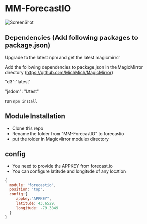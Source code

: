# MM-ForecastIO

![ScreenShot](https://raw.github.com/hemanthsagarb/MM-ForecastIO/master/look.png)

## Dependencies (Add following packages to package.json)

Upgrade to the latest npm and get the latest magicmirror

Add the following dependencies to package.json in the MagicMirror directory (https://github.com/MichMich/MagicMirror)

"d3":"latest"

"jsdom": "latest"

run `npm install`

## Module Installation

- Clone this repo
- Rename the folder from "MM-ForecastIO" to forecastio
- put the folder in MagicMirror modules directory

## config

- You need to provide the APPKEY from forecast.io
- You can configure latitude and longitude of any location

````javascript
{
  module: "forecastio",
  position: "top",
  config:{
     appkey:"APPKEY",    
     latitude: 43.6529,
     longitude: -79.3849
  }
}
````


